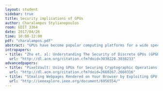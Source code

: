 ```yaml
---
layout: student
sidebar: true
title: Security implications of GPUs
author: Charalampos Stylianopoulos
room: EDIT 3364
date: 2017/04/26
time: 10:00-12:00
pdf: "charalampos.pdf"
abstract: "GPUs have become popular computing platforms for a wide spectrum of applications, offering  promising acceleration capabilities through unique hardware features. In the realm of security, GPUs have had dual use: both as means to increase systems security and as a source of vulnerabilities to compromise systems. We summarise two recent results in the field: PixelVault, a system that uses a GPU to protect cryptographic keys, as well as work that exploits GPU vulnerabilities to inspect user's data."
intropapers:
- title: "Zhu et. al: Understanding The Security of Discrete GPUs (GPGPU-2017) pages 1-5,9-10 "
  url: "http://dl.acm.org/citation.cfm?doid=3038228.3038233"
advancedpapers:
- title: "PixelVault: Using GPUs for Securing Cryptographic Operations (CSS 2014)"
  url: "http://dl.acm.org/citation.cfm?doid=2660267.2660316"
- title: "Stealing Webpages Rendered on Your Browser by Exploiting GPU Vulnerabilities (S&P 2014)"
  url: "http://ieeexplore.ieee.org/document/6956554/"
---
```


